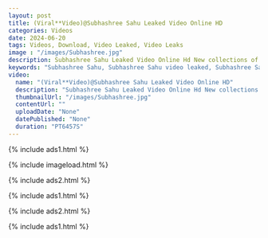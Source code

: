 ```yaml
---
layout: post
title: (Viral**Video)@Subhashree Sahu Leaked Video Online HD
categories: Videos
date: 2024-06-20
tags: Videos, Download, Video Leaked, Video Leaks
image : "/images/Subhashree.jpg"
description: Subhashree Sahu Leaked Video Online Hd New collections of Subhashree Sahu Leaked Video Online Hd is now being a creator on Fanfix uploading adult contents. Social media star Subhashree Sahu Leaked Video Online Hd is been posting short videos and naughty pics on Tiktok platform for a while now.
keywords: "Subhashree Sahu, Subhashree Sahu video leaked, Subhashree Sahu Leaked Video, Subhashree Sahu Video Leaked, Watch Video Leaked, Leaked Video, Video Leaked"
video:
  name: "(Viral**Video)@Subhashree Sahu Leaked Video Online HD"
  description: "Subhashree Sahu Leaked Video Online Hd New collections of Subhashree Sahu Leaked Video Online Hd is now being a creator on Fanfix uploading adult contents. Social media star Subhashree Sahu Leaked Video Online Hd is been posting short videos and naughty pics on Tiktok platform for a while now."
  thumbnailUrl: "/images/Subhashree.jpg"
  contentUrl: ""
  uploadDate: "None"
  datePublished: "None"
  duration: "PT6457S"
---
```

{% include ads1.html %}

{% include imageload.html %}

{% include ads2.html %}

{% include ads1.html %}

{% include ads2.html %}

{% include ads1.html %}
